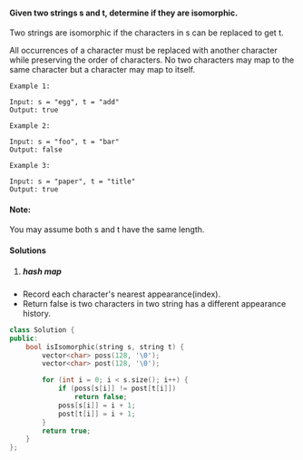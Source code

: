 #### Given two strings s and t, determine if they are isomorphic.

Two strings are isomorphic if the characters in s can be replaced to get t.

All occurrences of a character must be replaced with another character while preserving the order of characters. No two characters may map to the same character but a character may map to itself.

```
Example 1:

Input: s = "egg", t = "add"
Output: true

Example 2:

Input: s = "foo", t = "bar"
Output: false

Example 3:

Input: s = "paper", t = "title"
Output: true
```

#### Note:
You may assume both s and t have the same length.


#### Solutions

1. ##### hash map

- Record each character's nearest appearance(index).
- Return false is two characters in two string has a different appearance history.

```c++
class Solution {
public:
    bool isIsomorphic(string s, string t) {
        vector<char> poss(128, '\0');
        vector<char> post(128, '\0');

        for (int i = 0; i < s.size(); i++) {
            if (poss[s[i]] != post[t[i]])
                return false;
            poss[s[i]] = i + 1;
            post[t[i]] = i + 1; 
        }
        return true;
    }
};
```